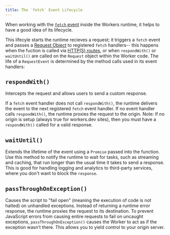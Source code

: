 ```yaml
---
title: The `fetch` Event Lifecycle
---
```


When working with the [`fetch` event](/reference/runtime/apis/fetch-event) inside the Workers runtime, it helps to have a good idea of its lifecycle.

This lifecyle starts the runtime recieves a request; it triggers a `fetch` event and passes a [Request Object](/reference/runtime/apis/fetch#Request) to registered `fetch` handlers-- this happens when the fuction is called via [HTTP(S) routes](/reference/workers-concepts/routes), or when `respondWith()` or `waitUntil()` are called on the `Request` object within the Worker code. The life of a `RequestEvent` is determined by the method calls used in its event handlers:

## `respondWith()`

Intercepts the request and allows users to send a custom response. 

If a `fetch` event handler does not call `respondWith()`, the runtime delivers the event to the next registered `fetch` event handler. If no event handler calls `respondWith()`, the runtime proxies the request to the origin. Note: If no origin is setup (always true for workers.dev sites), then you must have a `respondWith()` called for a valid response.

## `waitUntil()`

 Extends the lifetime of the event using a `Promise` passed into the function. Use this method to notify the runtime to wait for tasks, such as streaming and caching, that run longer than the usual time it takes to send a response. This is good for handling logging and analytics to third-party services, where you don't want to block the `response`.

## `passThroughOnException()`

Causes the script to "fail open" (meaning the execution of code is not halted) on unhandled exceptions. Instead of returning a runtime error response, the runtime proxies the request to its destination. To prevent JavaScript errors from causing entire requests to fail on uncaught exceptions, `passThroughOnException()` causes the Worker to act as if the exception wasn’t there. This allows you to yield control to your origin server.
